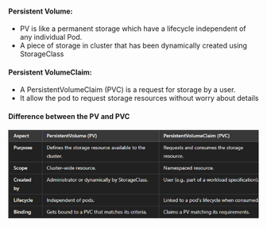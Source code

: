 #### Persistent  Volume: 
- PV is like a permanent storage which have a lifecycle independent  of any individual Pod.
- A piece of storage in cluster that has been dynamically created using StorageClass
#### Persistent VolumeClaim:
- A PersistentVolumeClaim (PVC) is a request for storage by a user.
- It allow the pod to request storage resources without worry about details
#### Difference between the PV and PVC
![alt text](image.png)